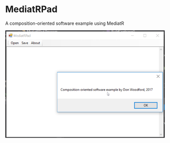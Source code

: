 # MediatRPad
A composition-oriented software example using MediatR


![Screenie](/MediatRPad/MediatRPad.png)
